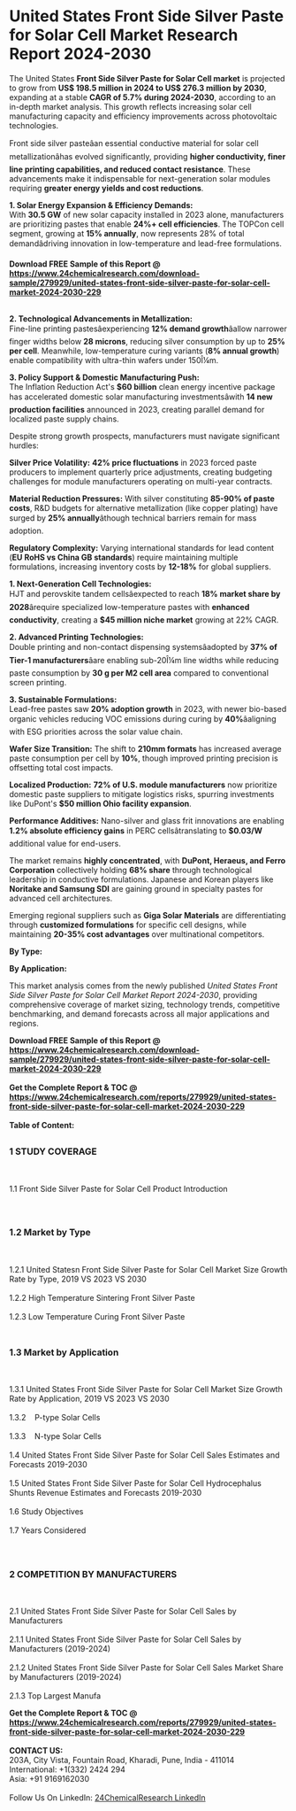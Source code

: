 <h1>United States Front Side Silver Paste for Solar Cell Market Research Report 2024-2030</h1><p>The United States <strong>Front Side Silver Paste for Solar Cell market</strong> is projected to grow from <strong>US$ 198.5 million in 2024 to US$ 276.3 million by 2030</strong>, expanding at a stable <strong>CAGR of 5.7% during 2024-2030</strong>, according to an in-depth market analysis. This growth reflects increasing solar cell manufacturing capacity and efficiency improvements across photovoltaic technologies.</p><p>Front side silver pasteâan essential conductive material for solar cell metallizationâhas evolved significantly, providing <strong>higher conductivity, finer line printing capabilities, and reduced contact resistance</strong>. These advancements make it indispensable for next-generation solar modules requiring <strong>greater energy yields and cost reductions</strong>.</p><p><strong>1. Solar Energy Expansion &amp; Efficiency Demands:</strong><br>
With <strong>30.5 GW</strong> of new solar capacity installed in 2023 alone, manufacturers are prioritizing pastes that enable <strong>24%+ cell efficiencies</strong>. The TOPCon cell segment, growing at <strong>15% annually</strong>, now represents 28% of total demandâdriving innovation in low-temperature and lead-free formulations.</p><div><b>Download FREE Sample of this Report @ 
            <a href="https://www.24chemicalresearch.com/download-sample/279929/united-states-front-side-silver-paste-for-solar-cell-market-2024-2030-229">
            https://www.24chemicalresearch.com/download-sample/279929/united-states-front-side-silver-paste-for-solar-cell-market-2024-2030-229</a></b></div><br><p><strong>2. Technological Advancements in Metallization:</strong><br>
Fine-line printing pastesâexperiencing <strong>12% demand growth</strong>âallow narrower finger widths below <strong>28 microns</strong>, reducing silver consumption by up to <strong>25% per cell</strong>. Meanwhile, low-temperature curing variants (<strong>8% annual growth</strong>) enable compatibility with ultra-thin wafers under 150Î¼m.</p><p><strong>3. Policy Support &amp; Domestic Manufacturing Push:</strong><br>
The Inflation Reduction Act's <strong>$60 billion</strong> clean energy incentive package has accelerated domestic solar manufacturing investmentsâwith <strong>14 new production facilities</strong> announced in 2023, creating parallel demand for localized paste supply chains.</p><p>Despite strong growth prospects, manufacturers must navigate significant hurdles:</p><p><strong>Silver Price Volatility:</strong> <strong>42% price fluctuations</strong> in 2023 forced paste producers to implement quarterly price adjustments, creating budgeting challenges for module manufacturers operating on multi-year contracts.</p><p><strong>Material Reduction Pressures:</strong> With silver constituting <strong>85-90% of paste costs</strong>, R&amp;D budgets for alternative metallization (like copper plating) have surged by <strong>25% annually</strong>âthough technical barriers remain for mass adoption.</p><p><strong>Regulatory Complexity:</strong> Varying international standards for lead content (<strong>EU RoHS vs China GB standards</strong>) require maintaining multiple formulations, increasing inventory costs by <strong>12-18%</strong> for global suppliers.</p><p><strong>1. Next-Generation Cell Technologies:</strong><br>
HJT and perovskite tandem cellsâexpected to reach <strong>18% market share by 2028</strong>ârequire specialized low-temperature pastes with <strong>enhanced conductivity</strong>, creating a <strong>$45 million niche market</strong> growing at 22% CAGR.</p><p><strong>2. Advanced Printing Technologies:</strong><br>
Double printing and non-contact dispensing systemsâadopted by <strong>37% of Tier-1 manufacturers</strong>âare enabling sub-20Î¼m line widths while reducing paste consumption by <strong>30 g per M2 cell area</strong> compared to conventional screen printing.</p><p><strong>3. Sustainable Formulations:</strong><br>
Lead-free pastes saw <strong>20% adoption growth</strong> in 2023, with newer bio-based organic vehicles reducing VOC emissions during curing by <strong>40%</strong>âaligning with ESG priorities across the solar value chain.</p><p><strong>Wafer Size Transition:</strong> The shift to <strong>210mm formats</strong> has increased average paste consumption per cell by <strong>10%</strong>, though improved printing precision is offsetting total cost impacts.</p><p><strong>Localized Production:</strong> <strong>72% of U.S. module manufacturers</strong> now prioritize domestic paste suppliers to mitigate logistics risks, spurring investments like DuPont's <strong>$50 million Ohio facility expansion</strong>.</p><p><strong>Performance Additives:</strong> Nano-silver and glass frit innovations are enabling <strong>1.2% absolute efficiency gains</strong> in PERC cellsâtranslating to <strong>$0.03/W</strong> additional value for end-users.</p><p>The market remains <strong>highly concentrated</strong>, with <strong>DuPont, Heraeus, and Ferro Corporation</strong> collectively holding <strong>68% share</strong> through technological leadership in conductive formulations. Japanese and Korean players like <strong>Noritake and Samsung SDI</strong> are gaining ground in specialty pastes for advanced cell architectures.</p><p>Emerging regional suppliers such as <strong>Giga Solar Materials</strong> are differentiating through <strong>customized formulations</strong> for specific cell designs, while maintaining <strong>20-35% cost advantages</strong> over multinational competitors.</p><p><strong>By Type:</strong></p><p><strong>By Application:</strong></p><p>This market analysis comes from the newly published <em>United States Front Side Silver Paste for Solar Cell Market Report 2024-2030</em>, providing comprehensive coverage of market sizing, technology trends, competitive benchmarking, and demand forecasts across all major applications and regions.</p><div><b>Download FREE Sample of this Report @ 
            <a href="https://www.24chemicalresearch.com/download-sample/279929/united-states-front-side-silver-paste-for-solar-cell-market-2024-2030-229">
            https://www.24chemicalresearch.com/download-sample/279929/united-states-front-side-silver-paste-for-solar-cell-market-2024-2030-229</a></b></div><br><div><b>Get the Complete Report & TOC @ 
            <a href="https://www.24chemicalresearch.com/reports/279929/united-states-front-side-silver-paste-for-solar-cell-market-2024-2030-229">
            https://www.24chemicalresearch.com/reports/279929/united-states-front-side-silver-paste-for-solar-cell-market-2024-2030-229</a></b></div><br>
            <b>Table of Content:</b><p><h2><span style="font-size:16px"><strong>1 STUDY COVERAGE</strong></span></h2><br />
<p>1.1 Front Side Silver Paste for Solar Cell Product Introduction</p><br />
<h2><span style="font-size:16px"><strong>1.2 Market by Type</strong></span></h2><br />
<p>1.2.1 United Statesn Front Side Silver Paste for Solar Cell Market Size Growth Rate by Type, 2019 VS 2023 VS 2030<br /><br />
1.2.2 High Temperature Sintering Front Silver Paste&nbsp;&nbsp; &nbsp;<br /><br />
1.2.3 Low Temperature Curing Front Silver Paste<br /><br />
<h2><span style="font-size:16px"><strong>1.3 Market by Application</strong></span></h2><br />
<p>1.3.1 United States Front Side Silver Paste for Solar Cell Market Size Growth Rate by Application, 2019 VS 2023 VS 2030<br /><br />
1.3.2&nbsp;&nbsp; &nbsp;P-type Solar Cells<br /><br />
1.3.3&nbsp;&nbsp; &nbsp;N-type Solar Cells<br /><br />
1.4 United States Front Side Silver Paste for Solar Cell Sales Estimates and Forecasts 2019-2030<br /><br />
1.5 United States Front Side Silver Paste for Solar Cell Hydrocephalus Shunts Revenue Estimates and Forecasts 2019-2030<br /><br />
1.6 Study Objectives<br /><br />
1.7 Years Considered</p><br />
<h2><span style="font-size:16px"><strong>2 COMPETITION BY MANUFACTURERS</strong></span></h2><br />
<p>2.1 United States Front Side Silver Paste for Solar Cell Sales by Manufacturers<br /><br />
2.1.1 United States Front Side Silver Paste for Solar Cell Sales by Manufacturers (2019-2024)<br /><br />
2.1.2 United States Front Side Silver Paste for Solar Cell Sales Market Share by Manufacturers (2019-2024)<br /><br />
2.1.3 Top Largest Manufa</p><div><b>Get the Complete Report & TOC @ 
            <a href="https://www.24chemicalresearch.com/reports/279929/united-states-front-side-silver-paste-for-solar-cell-market-2024-2030-229">
            https://www.24chemicalresearch.com/reports/279929/united-states-front-side-silver-paste-for-solar-cell-market-2024-2030-229</a></b></div><br><b>CONTACT US:</b><br>
            203A, City Vista, Fountain Road, Kharadi, Pune, India - 411014<br>
            International: +1(332) 2424 294<br>
            Asia: +91 9169162030 <br><br>
            Follow Us On LinkedIn: <a href="https://www.linkedin.com/company/24chemicalresearch/">24ChemicalResearch LinkedIn</a>